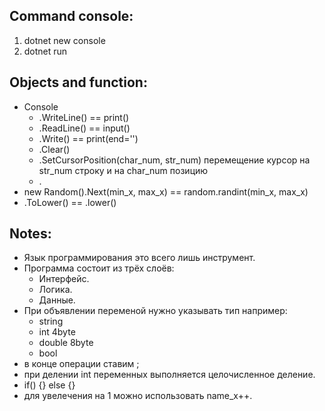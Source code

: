 ## Command console:
 1. dotnet new console
 2. dotnet run

## Objects and function:
* Console
    * .WriteLine() == print()
    * .ReadLine() == input()
    * .Write() == print(end='') 
    * .Clear() 
    * .SetCursorPosition(char_num, str_num) перемещение курсор на str_num строку и на char_num позицию
    * .
* new Random().Next(min_x, max_x) == random.randint(min_x, max_x)
* .ToLower() == .lower()

## Notes:
* Язык программирования это всего лишь инструмент.
* Программа состоит из трёх слоёв:
    * Интерфейс.
    * Логика.
    * Данные.
* При объявлении переменой нужно указывать тип например:
    * string
    * int    4byte
    * double 8byte
    * bool 
* в конце операции ставим ;
* при делении int переменных выполняется целочисленное деление. 
* if() {}
  else {}
* для увелечения на 1 можно использовать name_x++.